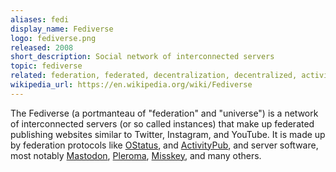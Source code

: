 ```yaml
---
aliases: fedi
display_name: Fediverse
logo: fediverse.png
released: 2008
short_description: Social network of interconnected servers
topic: fediverse
related: federation, federated, decentralization, decentralized, activitypub, ostatus
wikipedia_url: https://en.wikipedia.org/wiki/Fediverse
---
```


The Fediverse (a portmanteau of "federation" and "universe") is a network of interconnected servers (or so called instances) that make up federated publishing websites similar to Twitter, Instagram, and YouTube. It is made up by federation protocols like [OStatus](https://www.w3.org/community/ostatus/), and [ActivityPub](https://activitypub.rocks/), and server software, most notably [Mastodon](https://joinmastodon.org/), [Pleroma](https://pleroma.social), [Misskey](https://github.com/misskey-dev/misskey), and many others.